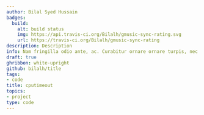 ```yaml
---
author: Bilal Syed Hussain
badges:
  build:
    alt: build status
    img: https://api.travis-ci.org/Bilalh/gmusic-sync-rating.svg
    url: https://travis-ci.org/Bilalh/gmusic-sync-rating
description: Description
info: Nam fringilla odio ante, ac. Curabitur ornare ornare turpis, nec lobortis enim dapibus quis. Quisque quis fringilla tellus. Praesent ac
draft: true
ghribbon: white-upright
github: bilalh/title
tags:
- code
title: cputimeout
topics:
- project
type: code
---
```

